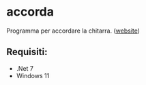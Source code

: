# accorda
Programma per accordare la chitarra. ([website]([https://www.google.com](https://gpicchiarelli.github.io/accorda)))

Requisiti:
---------------	
* .Net 7 
* Windows 11

